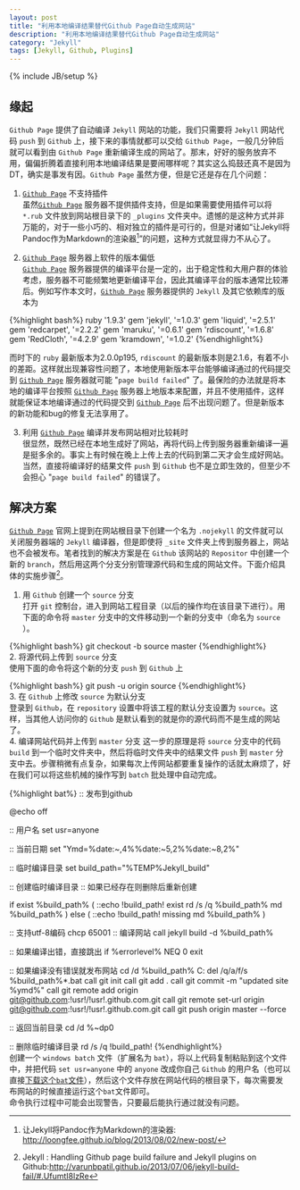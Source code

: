 ```yaml
---
layout: post
title: "利用本地编译结果替代Github Page自动生成网站"
description: "利用本地编译结果替代Github Page自动生成网站"
category: "Jekyll"
tags: [Jekyll, Github, Plugins]
---
```

{% include JB/setup %}

## 缘起
`Github Page` 提供了自动编译 `Jekyll` 网站的功能，我们只需要将 `Jekyll` 网站代码 `push` 到 `Github` 上，接下来的事情就都可以交给 `Github Page`，一般几分钟后就可以看到由 `Github Page` 重新编译生成的网站了。那末，好好的服务放弃不用，偏偏折腾着直接利用本地编译结果是要闹哪样呢？其实这么捣鼓还真不是因为DT，确实是事发有因。`Github Page` 虽然方便，但是它还是存在几个问题：

1. [`Github Page`] 不支持插件  
虽然[`Github Page`] 服务器不提供插件支持，但是如果需要使用插件可以将 `*.rub` 文件放到网站根目录下的 `_plugins` 文件夹中。遗憾的是这种方式并非万能的，对于一些小巧的、相对独立的插件是可行的，但是对诸如“让Jekyll将Pandoc作为Markdown的渲染器[^loong]”的问题，这种方式就显得力不从心了。

2. [`Github Page`] 服务器上软件的版本偏低  
[`Github Page`] 服务器提供的编译平台是一定的，出于稳定性和大用户群的体验考虑，服务器不可能频繁地更新编译平台，因此其编译平台的版本通常比较滞后。例如写作本文时，[`Github Page`] 服务器提供的 `Jekyll` 及其它依赖库的版本为

{%highlight bash%}
ruby '1.9.3'
gem 'jekyll',     '=1.0.3'
gem 'liquid',     '=2.5.1'
gem 'redcarpet',  '=2.2.2'
gem 'maruku',     '=0.6.1'
gem 'rdiscount',  '=1.6.8'
gem 'RedCloth',   '=4.2.9'
gem 'kramdown',   '=1.0.2'
{%endhighlight%}

而时下的 `ruby` 最新版本为2.0.0p195, `rdiscount` 的最新版本则是2.1.6，有着不小的差距。这样就出现兼容性问题了，本地使用新版本平台能够编译通过的代码提交到 [`Github Page`] 服务器就可能 "`page build failed`" 了。最保险的办法就是将本地的编译平台按照 [`Github Page`] 服务器上地版本来配置，并且不使用插件，这样就能保证本地编译通过的代码提交到 [`Github Page`] 后不出现问题了。但是新版本的新功能和bug的修复无法享用了。

3. 利用 [`Github Page`] 编译并发布网站相对比较耗时   
很显然，既然已经在本地生成好了网站，再将代码上传到服务器重新编译一遍是挺多余的。事实上有时候在晚上上传上去的代码到第二天才会生成好网站。当然，直接将编译好的结果文件 `push` 到 `Github` 也不是立即生效的，但至少不会担心 "`page build failed`" 的错误了。

## 解决方案
[`Github Page`] 官网上提到在网站根目录下创建一个名为 `.nojekyll` 的文件就可以关闭服务器端的 `Jekyll` 编译器，但是即使将 `_site` 文件夹上传到服务器上，网站也不会被发布。笔者找到的解决方案是在 `Github` 该网站的 `Repositor` 中创建一个新的 `branch`，然后用这两个分支分别管理源代码和生成的网站文件。下面介绍具体的实施步骤[^varn]。  
1. 用 `Github` 创建一个 `source` 分支  
打开 `git` 控制台，进入到网站工程目录（以后的操作均在该目录下进行）。用下面的命令将 `master` 分支中的文件移动到一个新的分支中（命名为 `source` ）。

{%highlight bash%}
git checkout -b source master
{%endhighlight%}  
2. 将源代码上传到 `source` 分支  
使用下面的命令将这个新的分支 `push` 到 `Github` 上

{%highlight bash%}
git push -u origin source
{%endhighlight%}    
3. 在 `Github` 上修改 `source` 为默认分支  
登录到 `Github`，在 `repository` 设置中将该工程的默认分支设置为 `source`。这样，当其他人访问你的 `Github` 是默认看到的就是你的源代码而不是生成的网站了。   
4. 编译网站代码并上传到 `master` 分支
这一步的原理是将 `source` 分支中的代码 `build` 到一个临时文件夹中，然后将临时文件夹中的结果文件 `push` 到 `master` 分支中去。步骤稍微有点复杂，如果每次上传网站都要重复操作的话就太麻烦了，好在我们可以将这些机械的操作写到 `batch` 批处理中自动完成。



{%highlight bat%}
:: 发布到github

@echo off

:: 用户名
set usr=anyone

:: 当前日期
set "Ymd=%date:~,4%%date:~5,2%%date:~8,2%"

:: 临时编译目录
set build_path="%TEMP%Jekyll_build"

:: 创建临时编译目录
:: 如果已经存在则删除后重新创建

if exist %build_path% (
    ::echo !build_path! exist
    rd /s /q %build_path%
    md %build_path%
    ) else (
    ::echo !build_path! missing
    md %build_path%
)

:: 支持utf-8编码
chcp 65001
:: 编译网站
call jekyll build -d %build_path%

:: 如果编译出错，直接跳出
if   %errorlevel% NEQ 0  exit

:: 如果编译没有错误就发布网站
cd /d %build_path%
C:
del /q/a/f/s %build_path%\*.bat
call git init
call git add .
call git commit -m "updated site %ymd%"
call git remote add origin git@github.com:!usr!/!usr!.github.com.git
call git remote set-url origin git@github.com:!usr!/!usr!.github.com.git
call git push origin master --force

:: 返回当前目录
cd /d %~dp0

:: 删除临时编译目录
rd /s /q !build_path!
{%endhighlight%}  
创建一个 `windows batch` 文件（扩展名为 `bat`），将以上代码复制粘贴到这个文件中，并把代码 `set usr=anyone` 中的 `anyone` 改成你自己 `Github` 的用户名（也可以直接[下载这个`bat`文件](/assets/share/publish.bat)），然后这个文件存放在网站代码的根目录下，每次需要发布网站的时候直接运行这个`bat`文件即可。  
命令执行过程中可能会出现警告，只要最后能执行通过就没有问题。


[`Github Page`]: http://pages.github.com/ ""
[^varn]: Jekyll : Handling Github page build failure and Jekyll plugins on Github:<http://varunbpatil.github.io/2013/07/06/jekyll-build-fail/#.UfumtI8lzRe>
[^loong]:  让Jekyll将Pandoc作为Markdown的渲染器: <http://loongfee.github.io/blog/2013/08/02/new-post/>